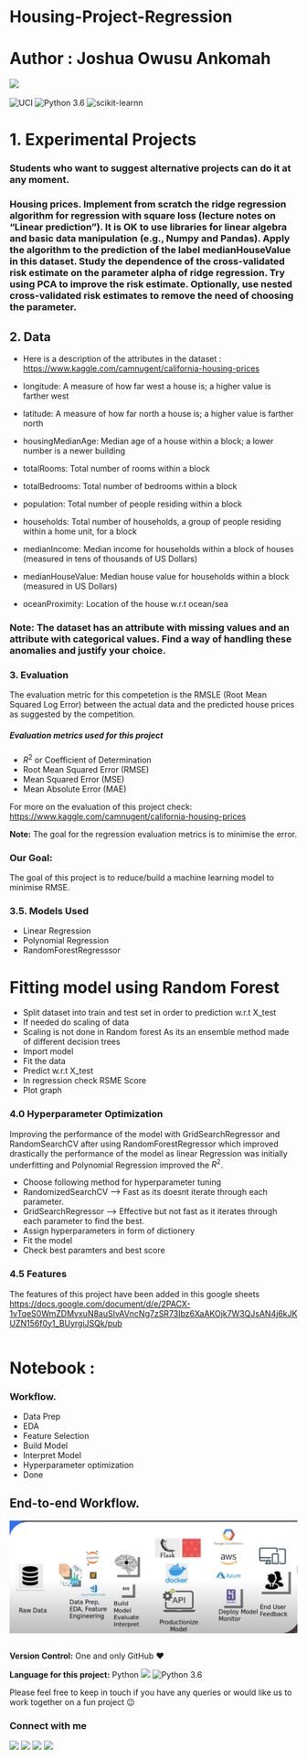 # Housing-Project-Regression


# Author : Joshua Owusu Ankomah



![](https://forthebadge.com/images/badges/made-with-python.svg)




![UCI](https://img.shields.io/badge/Dataset-Kaggle-blue.svg) ![Python 3.6](https://img.shields.io/badge/Python-3.6-brightgreen.svg) ![scikit-learnn](https://img.shields.io/badge/Library-Scikit_Learn-orange.svg)

<!-- #region -->
# 1. Experimental Projects

### Students who want to suggest alternative projects can do it at any moment.


### Housing prices. Implement from scratch the ridge regression algorithm for regression with square loss (lecture notes on “Linear prediction”). It is OK to use libraries for linear algebra and basic data manipulation (e.g., Numpy and Pandas). Apply the algorithm to the prediction of the label medianHouseValue in this dataset. Study the dependence of the cross-validated risk estimate on the parameter alpha of ridge regression. Try using PCA to improve the risk estimate. Optionally, use nested cross-validated risk estimates to remove the need of choosing the parameter.

## 2. Data
+ Here is a description of the attributes in the dataset : https://www.kaggle.com/camnugent/california-housing-prices

+ longitude: A measure of how far west a house is; a higher value is farther west
+ latitude: A measure of how far north a house is; a higher value is farther north
+ housingMedianAge: Median age of a house within a block; a lower number is a newer building
+ totalRooms: Total number of rooms within a block
+ totalBedrooms: Total number of bedrooms within a block
+ population: Total number of people residing within a block
+ households: Total number of households, a group of people residing within a home unit, for a block
+ medianIncome: Median income for households within a block of houses (measured in tens of thousands of US Dollars)
+ medianHouseValue: Median house value for households within a block (measured in US Dollars)
+ oceanProximity: Location of the house w.r.t ocean/sea

### Note: The dataset has an attribute with missing values and an attribute with categorical values. Find a way of handling these anomalies and justify your choice.
<!-- #endregion -->

<!-- #region -->
### 3. Evaluation
The evaluation metric for this competetion is the RMSLE (Root Mean Squared Log Error) between the actual data and the predicted house prices as suggested by the competition.

##### Evaluation metrics used for this project
+ $R^2$ or Coefficient of Determination
+ Root Mean Squared Error (RMSE)
+ Mean Squared Error (MSE)
+ Mean Absolute Error (MAE)

For more on the evaluation of this project check:
https://www.kaggle.com/camnugent/california-housing-prices
    
**Note:**  The goal for the regression evaluation metrics is to minimise the error.

### Our Goal:
The goal of this project is to reduce/build a machine learning model to minimise RMSE.

### 3.5. Models Used
+ Linear Regression 
+ Polynomial Regression
+ RandomForestRegresssor

# Fitting model using Random Forest
- Split dataset into train and test set in order to prediction w.r.t X_test
- If needed do scaling of data
- Scaling is not done in Random forest As its an ensemble method made of different decision trees
- Import model
- Fit the data
- Predict w.r.t X_test
- In regression check RSME Score
- Plot graph

### 4.0 Hyperparameter Optimization 
Improving the performance of the model with GridSearchRegressor and RandomSearchCV after using RandomForestRegressor which improved drastically the performance of the model as linear Regression was initially underfitting and Polynomial Regression improved the $R^2$.
- Choose following method for hyperparameter tuning
- RandomizedSearchCV --> Fast as its doesnt iterate through each parameter.  
- GridSearchRegressor  --> Effective but not fast as it iterates through each parameter to find the best.
- Assign hyperparameters in form of dictionery
- Fit the model
- Check best paramters and best score


### 4.5 Features
The features of this project have been added in this google sheets 
https://docs.google.com/document/d/e/2PACX-1vTqeS0WmZDMvxuN8auSIvAVncNg7zSR73Ibz6XaAKOjk7W3QJsAN4j6kJKUZN156f0y1_BUyrgiJSQk/pub

<!-- #endregion -->

```python

```

# Notebook :



### Workflow.
+ Data Prep
+ EDA
+ Feature Selection
+ Build Model
+ Interpret Model
+ Hyperparameter optimization
+ Done

## End-to-end Workflow.

![](images/workflow.png)


```python

```

<!-- #region -->
**Version Control:**  One and only GitHub :heart:

**Language for this project:**  Python <img src="https://img.icons8.com/color/30/000000/snake.png"> ![Python 3.6](https://img.shields.io/badge/Python-3.7-brightgreen.svg)


Please feel free to keep in touch if you have any queries or would like us to work together on a fun project :wink: 


### Connect with me

[<img target="_blank" src="https://img.icons8.com/bubbles/100/000000/linkedin.png">](https://www.linkedin.com/in/joshua-owusu-ankomah-2b5a9898/)  [<img target="_blank" src="https://img.icons8.com/bubbles/100/000000/github.png">](https://github.com/code-JOA)  [<img target="_blank" src="https://img.icons8.com/bubbles/100/000000/facebook.png">]() [<img target="_blank" src="https://img.icons8.com/bubbles/100/000000/instagram-new.png">](https://www.instagram.com/jay_rockerfella/)

<!-- #endregion -->

```python

```
